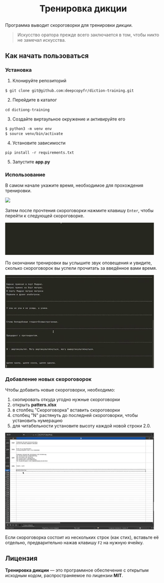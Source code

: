 <h1>
    <p align="center"> Тренировка дикции </p>
</h1>

Программа выводит скороговорки для тренировки дикции.

>Искусство оратора прежде всего заключается в том, чтобы никто не замечал искусства.


## Как начать пользоваться

### Установка

1. Клонируйте репозиторий </br>

`$ git clone git@github.com:deepcopyfr/diction-training.git`

2. Перейдите в каталог

`cd dictiong-training`

3. Создайте виртаульное окружение и активируйте его

```
$ python3 -m venv env
$ source venv/bin/activate
```

4. Установите зависимости

```
pip install -r requirements.txt
```

5. Запустите **app.py**


### Использование

В самом начале укажите время, необходимое для прохождения тренировки. </br>

![](https://giphy.com/gifs/Qpl6Pc5TF6AqkbkeLR)

Затем после прочтения скороговорки нажмите клавишу `Enter`, чтобы
перейти к следующей скороговорке. <br>

![](https://github.com/deepcopyfr/diction-training/blob/master/GIFs/print_patters.gif)

По окончании тренировки вы услышите звук оповещения и увидите, сколько
скороговорок вы успели прочитать за введённое вами время. </br>

![](https://github.com/deepcopyfr/diction-training/blob/master/GIFs/print_message.gif)


### Добавление новых скороговорок
Чтобы добавить новые скороговорки, необходимо:
1. скопировать откуда угодно нужные скороговорки
2. открыть **patters.xlsx** 
3. в столбец "Скороговорка" вставить скороговорки
4. столбец "N" растянуть до последней скороговорки, чтобы установить нумерацию
5. для читабельности установите высоту каждой новой строки 2.0.

![](https://github.com/deepcopyfr/diction-training/blob/master/GIFs/work_with_excel_file.gif)

Если скороговорка состоит из нескольких строк (как стих), вставьте её </br>
отдельно, предварительно нажав  клавишу `F2` на нужную ячейку.


## Лицензия

**Тренировка дикции** — это программное обеспечение с открытым исходным кодом,
распространяемое по лицензии **MIT**.
